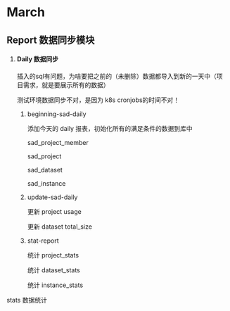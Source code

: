 # March





## Report 数据同步模块



1. #### Daily 数据同步

   插入的sql有问题，为啥要把之前的（未删除）数据都导入到新的一天中（项目需求，就是要展示所有的数据）

   测试环境数据同步不对，是因为 k8s cronjobs的时间不对！

   

   1. beginning-sad-daily

      添加今天的 daily 报表，初始化所有的满足条件的数据到库中

      sad_project_member

      sad_project

      sad_dataset

      sad_instance

   2. update-sad-daily

      更新 project usage

      更新 dataset total_size

   3. stat-report

      统计 project_stats

      统计 dataset_stats

      统计 instance_stats

      











stats 数据统计





























